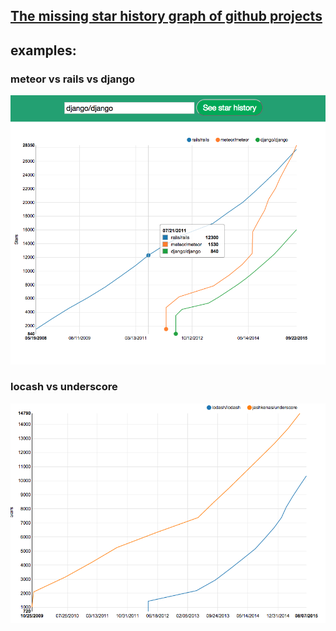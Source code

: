 ## [The missing star history graph of github projects](http://www.timqian.com/star-history/)

## examples:

### meteor vs rails vs django
![](django.png)


### locash vs underscore

![lodash vs underscore](lodash_underscore.png)
